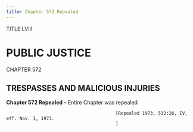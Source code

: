 ```yaml
---
title: Chapter 572 Repealed
---
```


TITLE LVIII
                                             
PUBLIC JUSTICE
==============

CHAPTER 572
                                             
TRESPASSES AND MALICIOUS INJURIES
---------------------------------

**Chapter 572 Repealed –** Entire Chapter was repealed


                                             [Repealed 1973, 532:26, IV, eff. Nov. 1, 1973.
                                             ]
